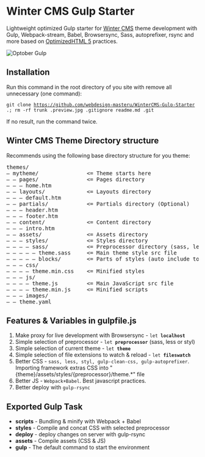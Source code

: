 <h1>Winter CMS Gulp Starter</h1>

<p>Lightweight optimized Gulp starter for <a href="https://github.com/wintercms/winter">Winter CMS</a> theme development with Gulp, Webpack-stream, Babel, Browsersync, Sass, autoprefixer, rsync and more based on <a href="https://github.com/webdesign-masteru/OptimizedHTML-5">OptimizedHTML 5</a> practices.</p>

<p>
  <img src="https://raw.githubusercontent.com/webdesign-masteru/WinterCMS-Gulp-Starter/refs/heads/master/preview.jpg" alt="Optober Gulp">
</p>

<h2>Installation</h2>

<p>Run this command in the root directory of you site with remove all unnecessary (one command):</p>

<code>git clone https://github.com/webdesign-masteru/WinterCMS-Gulp-Starter .; rm -rf trunk .preview.jpg .gitignore readme.md .git</code>

<p>If no result, run the command twice.</p>

<h2>Winter CMS Theme Directory structure</h2>

<p>Recommends using the following base directory structure for you theme:</p>

<pre>
themes/
— mytheme/               <= Theme starts here
— — pages/               <= Pages directory
— — — home.htm
— — layouts/             <= Layouts directory
— — — default.htm
— — partials/            <= Partials directory (Optional)
— — — header.htm
— — — footer.htm
— — content/             <= Content directory
— — — intro.htm
— — assets/              <= Assets directory
— — — styles/            <= Styles directory
— — — — sass/            <= Preprocessor directory (sass, less, styl)
— — — — — theme.sass     <= Main theme style src file
— — — — — blocks/        <= Parts of styles (auto include to theme.*)
— — — css/
— — — — theme.min.css    <= Minified styles
— — — js/
— — — — theme.js         <= Main JavaScript src file
— — — — theme.min.js     <= Minified scripts
— — — images/
— — theme.yaml
</pre>

<h2>Features & Variables in gulpfile.js</h2>

<ol>
  <li>Make proxy for live development with Browsersync - <code>let <strong>localhost</strong></code></li>
  <li>Simple selection of preprocessor - <code>let <strong>preprocessor</strong></code> (sass, less or styl)</li>
  <li>Simple selection of current theme - <code>let <strong>theme</strong></code></li>
  <li>Simple selection of file extensions to watch & reload - <code>let <strong>fileswatch</strong></code></li>
  <li>Better CSS - <code>sass, less, styl, gulp-clean-css, gulp-autoprefixer</code>. <br>Importing framework extras CSS into "{theme}/assets/styles/{preprocessor}/theme.*" file</li>
  <li>Better JS - <code>Webpack+Babel</code>. Best javascript practices.</li>
  <li>Better deploy with <code>gulp-rsync</code></li>
</ol>

<h2>Exported Gulp Task</h2>

<ul>
  <li><strong>scripts</strong> - Bundling & minify with Webpack + Babel</li>
  <li><strong>styles</strong> - Compile and concat CSS with selected preprocessor</li>
  <li><strong>deploy</strong> - deploy changes on server with gulp-rsync</li>
  <li><strong>assets</strong> - Compile assets (CSS & JS)</li>
  <li><strong>gulp</strong> - The default command to start the environment</li>
</ul>
